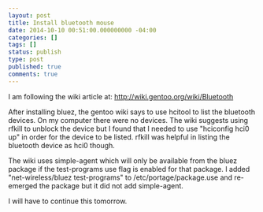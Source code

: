 ```yaml
---
layout: post
title: Install bluetooth mouse
date: 2014-10-10 00:51:00.000000000 -04:00
categories: []
tags: []
status: publish
type: post
published: true
comments: true
---
```

I am following the wiki article at: http://wiki.gentoo.org/wiki/Bluetooth

<p>After installing bluez, the gentoo wiki says to use hcitool to list the bluetooth devices. On my computer there were no devices. The wiki suggests using rfkill to unblock the device but I found that I needed to use "hciconfig hci0 up" in order for the device to be listed. rfkill was helpful in listing the bluetooth device as hci0 though.</p>
<p>The wiki uses simple-agent which will only be available from the bluez package if the test-programs use flag is enabled for that package. I added "net-wireless/bluez test-programs" to /etc/portage/package.use and re-emerged the package but it did not add simple-agent.</p>
<p>I will have to continue this tomorrow.
<div></div>
</div>
